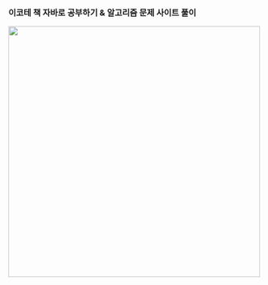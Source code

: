 ### 이코테 책 자바로 공부하기 & 알고리즘 문제 사이트 풀이
<img width="500" src="https://user-images.githubusercontent.com/86194303/175814996-c7de732c-e408-4bca-833f-9a0a825aedf1.jpg">
